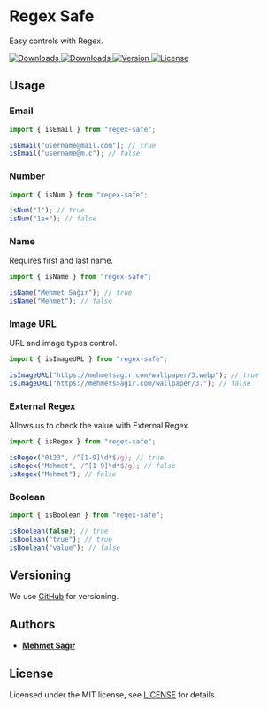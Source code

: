 # Regex Safe

Easy controls with Regex.

<p>
  <a href="https://www.npmjs.com/package/regex-safe">
    <img src="https://img.shields.io/npm/dm/regex-safe" alt="Downloads">
  </a>
  <a href="https://www.npmjs.com/package/regex-safe">
    <img src="https://img.shields.io/npm/dt/regex-safe" alt="Downloads">
  </a>
  <a href="https://www.npmjs.com/package/regex-safe">
    <img src="https://img.shields.io/npm/v/regex-safe" alt="Version">
  </a>
  <a href="https://www.npmjs.com/package/regex-safe">
    <img src="https://img.shields.io/npm/l/regex-safe" alt="License">
  </a>
</p>

## Usage

### Email

```js
import { isEmail } from "regex-safe";

isEmail("username@mail.com"); // true
isEmail("username@m.c"); // false
```

### Number

```js
import { isNum } from "regex-safe";

isNum("1"); // true
isNum("1a+"); // false
```

### Name

Requires first and last name.

```js
import { isName } from "regex-safe";

isName("Mehmet Sağır"); // true
isName("Mehmet"); // false
```

### Image URL

URL and image types control.

```js
import { isImageURL } from "regex-safe";

isImageURL("https://mehmetsagir.com/wallpaper/3.webp"); // true
isImageURL("https://mehmets>agir.com/wallpaper/3."); // false
```

### External Regex

Allows us to check the value with External Regex.

```js
import { isRegex } from "regex-safe";

isRegex("0123", /^[1-9]\d*$/g); // true
isRegex("Mehmet", /^[1-9]\d*$/g); // false
isRegex("Mehmet"); // false
```

### Boolean

```js
import { isBoolean } from "regex-safe";

isBoolean(false); // true
isBoolean("true"); // true
isBoolean("value"); // false
```

## Versioning

We use [GitHub](https://github.com/mehmetsagir/regex-safe) for versioning.

## Authors

- **[Mehmet Sağır](https://github.com/mehmetsagir)**

## License

Licensed under the MIT license, see [LICENSE](https://github.com/mehmetsagir/regex-safe/blob/master/LICENSE) for details.
